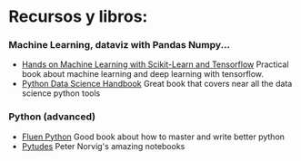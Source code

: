 # Recursos y libros:

### Machine Learning, dataviz with Pandas Numpy...
+ [Hands on Machine Learning with Scikit-Learn and Tensorflow](https://github.com/ageron/handson-ml) Practical book about machine learning and deep learning with tensorflow.  
+ [Python Data Science Handbook](https://github.com/jakevdp/PythonDataScienceHandbook) Great book that covers near all the data science python tools

### Python (advanced)

+ [Fluen Python](https://github.com/fluentpython/example-code) Good book about how to master and write better python
+ [Pytudes](https://github.com/norvig/pytudes) Peter Norvig's amazing notebooks